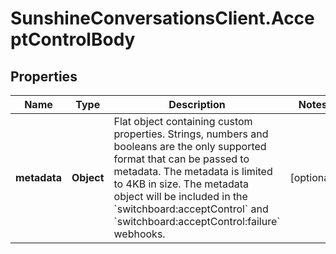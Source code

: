 # SunshineConversationsClient.AcceptControlBody

## Properties

Name | Type | Description | Notes
------------ | ------------- | ------------- | -------------
**metadata** | **Object** | Flat object containing custom properties. Strings, numbers and booleans are the only supported format that can be passed to metadata. The metadata is limited to 4KB in size. The metadata object will be included in the &#x60;switchboard:acceptControl&#x60; and &#x60;switchboard:acceptControl:failure&#x60; webhooks. | [optional] 


